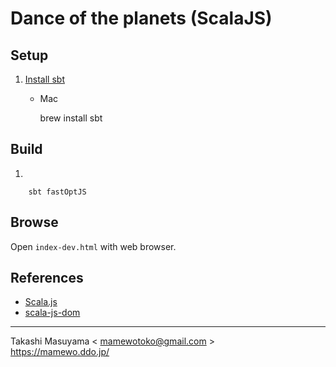 # Dance of the planets (ScalaJS)

## Setup

1. [Install sbt](https://www.scala-sbt.org/1.x/docs/Setup.html)
    * Mac

        brew install sbt


## Build

1. 

        sbt fastOptJS

## Browse

Open `index-dev.html` with web browser.

## References

* [Scala.js](https://www.scala-js.org/)
* [scala-js-dom](http://scala-js.github.io/scala-js-dom/)

----
Takashi Masuyama < mamewotoko@gmail.com >  
https://mamewo.ddo.jp/
